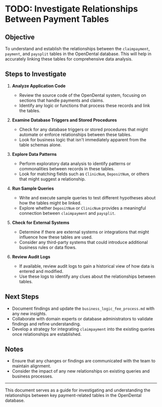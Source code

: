 # TODO: Investigate Relationships Between Payment Tables

## Objective
To understand and establish the relationships between the `claimpayment`, `payment`, and `paysplit` tables in the OpenDental database. This will help in accurately linking these tables for comprehensive data analysis.

## Steps to Investigate

1. **Analyze Application Code**
   - Review the source code of the OpenDental system, focusing on sections that handle payments and claims.
   - Identify any logic or functions that process these records and link the tables.

2. **Examine Database Triggers and Stored Procedures**
   - Check for any database triggers or stored procedures that might automate or enforce relationships between these tables.
   - Look for business logic that isn't immediately apparent from the table schemas alone.

3. **Explore Data Patterns**
   - Perform exploratory data analysis to identify patterns or commonalities between records in these tables.
   - Look for matching fields such as `ClinicNum`, `DepositNum`, or others that might suggest a relationship.

4. **Run Sample Queries**
   - Write and execute sample queries to test different hypotheses about how the tables might be linked.
   - Explore whether `DepositNum` or `ClinicNum` provides a meaningful connection between `claimpayment` and `paysplit`.

5. **Check for External Systems**
   - Determine if there are external systems or integrations that might influence how these tables are used.
   - Consider any third-party systems that could introduce additional business rules or data flows.

6. **Review Audit Logs**
   - If available, review audit logs to gain a historical view of how data is entered and modified.
   - Use these logs to identify any clues about the relationships between tables.

## Next Steps
- Document findings and update the `business_logic_fee_process.md` with any new insights.
- Collaborate with domain experts or database administrators to validate findings and refine understanding.
- Develop a strategy for integrating `claimpayment` into the existing queries once relationships are established.

## Notes
- Ensure that any changes or findings are communicated with the team to maintain alignment.
- Consider the impact of any new relationships on existing queries and business processes.

---

This document serves as a guide for investigating and understanding the relationships between key payment-related tables in the OpenDental database. 